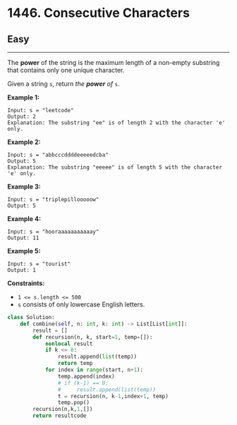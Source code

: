 # 1446. Consecutive Characters

## Easy

***

The **power** of the string is the maximum length of a non-empty substring that contains only one unique character.

Given a string `s`, return _the **power** of_ `s`.

&#x20;

**Example 1:**

```
Input: s = "leetcode"
Output: 2
Explanation: The substring "ee" is of length 2 with the character 'e' only.
```

**Example 2:**

```
Input: s = "abbcccddddeeeeedcba"
Output: 5
Explanation: The substring "eeeee" is of length 5 with the character 'e' only.
```

**Example 3:**

```
Input: s = "triplepillooooow"
Output: 5
```

**Example 4:**

```
Input: s = "hooraaaaaaaaaaay"
Output: 11
```

**Example 5:**

```
Input: s = "tourist"
Output: 1
```

&#x20;

**Constraints:**

* `1 <= s.length <= 500`
* `s` consists of only lowercase English letters.

```python
class Solution:
    def combine(self, n: int, k: int) -> List[List[int]]:
        result = []
        def recursion(n, k, start=1, temp=[]):
            nonlocal result
            if k <= 0:
                result.append(list(temp))
                return temp
            for index in range(start, n+1):
                temp.append(index)
                # if (k-1) == 0:
                #     result.append(list(temp))
                t = recursion(n, k-1,index+1, temp)
                temp.pop()
        recursion(n,k,1,[])
        return resultcode
```
